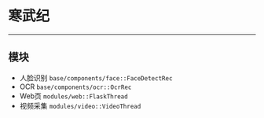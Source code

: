 # 寒武纪

---

## 模块

- 人脸识别 `base/components/face::FaceDetectRec`
- OCR `base/components/ocr::OcrRec`
- Web页 `modules/web::FlaskThread`
- 视频采集 `modules/video::VideoThread`
###
